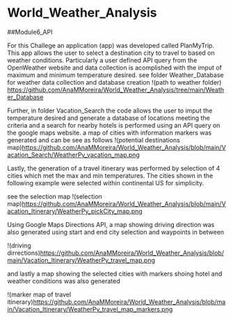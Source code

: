 # World_Weather_Analysis
##Module6_API

For this Challege an application (app) was developed called PlanMyTrip.  This app allows the user to select a destination city to travel to based on weather conditions. Particularly a user defined API query from the OpenWeather website and data collection is acomplished with the imput of maximum and minimum temperature desired. 
see folder Weather_Database for weather data collection and database creation
!(path to weather folder) https://github.com/AnaMMoreira/World_Weather_Analysis/tree/main/Weather_Database

Further, in folder  Vacation_Search the code allows the user to imput the temperature desired and generate a database of locations meeting the criteria and a search for nearby hotels is performed using an API query on the google maps website.
a map of cities with information markers was generated and can be see as follows
!(potential destinations map)https://github.com/AnaMMoreira/World_Weather_Analysis/blob/main/Vacation_Search/WeatherPy_vacation_map.png

Lastly, the generation of a travel itinerary was performed by selection of 4 cities which met the max and  min temperatures.  The cities shown in the following example were selected within continental US for simplicity.  

see the selection map 
!(selection map)https://github.com/AnaMMoreira/World_Weather_Analysis/blob/main/Vacation_Itinerary/WeatherPy_pickCity_map.png

Using Google Maps Directions API, a map showing driving direction was also generated using start and end city selection and waypoints in between

!(driving dirrections)https://github.com/AnaMMoreira/World_Weather_Analysis/blob/main/Vacation_Itinerary/WeatherPy_travel_map.png

and lastly a map showing the selected cities with markers shoing hotel and weather conditions was also generated

!(marker map of travel itinerary)https://github.com/AnaMMoreira/World_Weather_Analysis/blob/main/Vacation_Itinerary/WeatherPy_travel_map_markers.png
